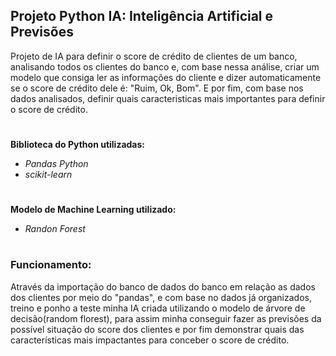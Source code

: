 ## Projeto Python IA: Inteligência Artificial e Previsões

Projeto de IA para definir o score de crédito de clientes de um banco, analisando todos os clientes do banco e, com base nessa análise, criar um modelo que consiga ler as informações do cliente e dizer automaticamente se o score de crédito dele é: "Ruim, Ok, Bom".
E por fim, com base nos dados analisados, definir quais caracteristicas mais importantes para definir o score de crédito.
#
**Biblioteca do Python utilizadas:** 
- _Pandas Python_
- _scikit-learn_
#
**Modelo de Machine Learning utilizado:** 
- _Randon Forest_
#
### Funcionamento:

Através da importação do banco de dados do banco em relação as dados dos clientes por meio do "pandas", e com base no dados já organizados, treino e ponho 
a teste minha IA criada utilizando o modelo de árvore de decisão(random florest), para assim minha conseguir fazer as previsões da possível situação do score 
dos clientes e por fim demonstrar quais das características mais impactantes para conceber o score de crédito.
